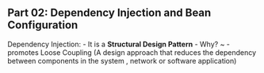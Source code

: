 ## Part 02: Dependency Injection and Bean Configuration

Dependency Injection:
    - It is a **Structural Design Pattern** 
        - Why? ~ 
    - promotes Loose Coupling (A design approach that reduces the dependency between components in the system , network or software application)
    